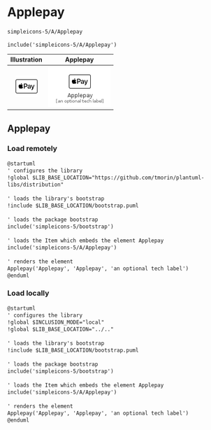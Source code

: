# Applepay


```text
simpleicons-5/A/Applepay
```

```text
include('simpleicons-5/A/Applepay')
```



| Illustration | Applepay |
| :---: | :---: |
| ![illustration for Illustration](../../simpleicons-5/A/Applepay.png) | ![illustration for Applepay](../../simpleicons-5/A/Applepay.Local.png) |




## Applepay

### Load remotely
```plantuml
@startuml
' configures the library
!global $LIB_BASE_LOCATION="https://github.com/tmorin/plantuml-libs/distribution"

' loads the library's bootstrap
!include $LIB_BASE_LOCATION/bootstrap.puml

' loads the package bootstrap
include('simpleicons-5/bootstrap')

' loads the Item which embeds the element Applepay
include('simpleicons-5/A/Applepay')

' renders the element
Applepay('Applepay', 'Applepay', 'an optional tech label')
@enduml
```

### Load locally
```plantuml
@startuml
' configures the library
!global $INCLUSION_MODE="local"
!global $LIB_BASE_LOCATION="../.."

' loads the library's bootstrap
!include $LIB_BASE_LOCATION/bootstrap.puml

' loads the package bootstrap
include('simpleicons-5/bootstrap')

' loads the Item which embeds the element Applepay
include('simpleicons-5/A/Applepay')

' renders the element
Applepay('Applepay', 'Applepay', 'an optional tech label')
@enduml
```

